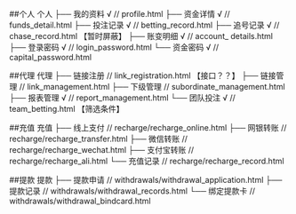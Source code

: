 

##个人
    个人
    ├── 我的资料  √  // profile.html
    ├── 资金详情  √  // funds_detail.html
    ├── 投注记录  √  // betting_record.html
    ├── 追号记录  √  // chase_record.html   【暂时屏蔽】
    ├── 账变明细  √  // account_ details.html
    ├── 登录密码  √  // login_password.html
    └── 资金密码  √  // capital_password.html

##代理
    代理
    ├── 链接注册    // link_registration.html 【接口？？】
    ├── 链接管理    // link_management.html
    ├── 下级管理    // subordinate_management.html
    ├── 报表管理  √ // report_management.html
    └── 团队投注  √ // team_betting.html 【筛选条件】

##充值
    充值
    ├── 线上支付    //      recharge/recharge_online.html
    ├── 网银转账    //      recharge/recharge_transfer.html
    ├── 微信转账    //      recharge/recharge_wechat.html
    ├── 支付宝转账  //      recharge/recharge_ali.html
    └── 充值记录    //      recharge/recharge_record.html

##提款
    提款
    ├── 提款申请    //  withdrawals/withdrawal_application.html
    ├── 提款记录    //  withdrawals/withdrawal_records.html
    └── 绑定提款卡  //   withdrawals/withdrawal_bindcard.html

